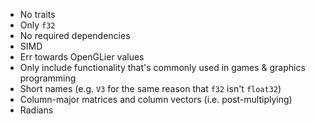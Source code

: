 - No traits
- Only `f32`
- No required dependencies
- SIMD
- Err towards OpenGLier values
- Only include functionality that's commonly used in games & graphics programming
- Short names (e.g. `V3` for the same reason that `f32` isn't `float32`)
- Column-major matrices and column vectors (i.e. post-multiplying)
- Radians
